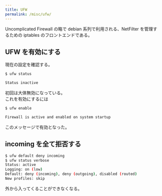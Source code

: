 ```yaml
---
title: UFW
permalink: /misc/ufw/
---
```


Uncomplicated Firewall の略で debian 系列で利用される、NetFilter を管理するための iptables のフロントエンドである。

## UFW を有効にする
現在の設定を確認する。
```sh
$ ufw status
```
```sh
Status inactive
```
初回は大体無効になっている。  
これを有効にするには
```sh
$ ufw enable
```
```sh
Firewall is active and enabled on system startup
```
このメッセージで有効となった。

## incoming を全て拒否する
```sh
$ ufw default deny incoming
$ ufw status verbose
Status: active
Logging: on (low)
Default: deny (incoming), deny (outgoing), disabled (routed)
New profiles: skip
```
外から入ってくることができなくなる。  
